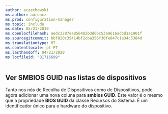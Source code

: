 ```yaml
---
author: aczechowski
ms.author: aaroncz
ms.prod: configuration-manager
ms.topic: include
ms.date: 05/21/2019
ms.openlocfilehash: aedc3287ea856482b3d6bc53a9616adbd1a1901f
ms.sourcegitcommit: bbf820c35414bf2cba356f30fe047c1a34c5384d
ms.translationtype: MT
ms.contentlocale: pt-PT
ms.lasthandoff: 04/21/2020
ms.locfileid: "81716699"
---
```

## <a name="view-smbios-guid-in-device-lists"></a><a name="bkmk_smbios"></a>Ver SMBIOS GUID nas listas de dispositivos

<!--4526580-->

Tanto nos nós de Recolha de Dispositivos como de Dispositivos, pode agora adicionar uma nova coluna para **smbios GUID**. Este valor é o mesmo que a propriedade **BIOS GUID** da classe Recursos do Sistema. É um identificador único para o hardware do dispositivo.
